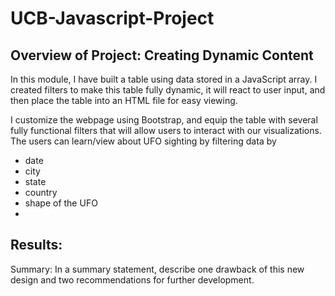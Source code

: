# UCB-Javascript-Project
## Overview of Project: Creating Dynamic Content
In this module, I have built a table using data stored in a JavaScript array. I created filters to make this table fully dynamic, it will react to user input, and then place the table into an HTML file for easy viewing.

I customize the webpage using Bootstrap, and equip the table with several fully functional filters that will allow users to interact with our visualizations. The users can learn/view about UFO sighting by filtering data by
- date
- city
- state
- country
- shape of the UFO
- 
## Results: 







Summary: In a summary statement, describe one drawback of this new design and two recommendations for further development.
